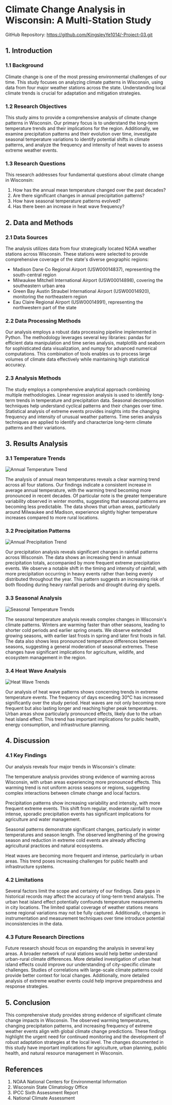 # Climate Change Analysis in Wisconsin: A Multi-Station Study

GitHub Repository: https://github.com/KingsleyYe1014/-Project-03.git

## 1. Introduction
### 1.1 Background
Climate change is one of the most pressing environmental challenges of our time. This study focuses on analyzing climate patterns in Wisconsin, using data from four major weather stations across the state. Understanding local climate trends is crucial for adaptation and mitigation strategies.

### 1.2 Research Objectives
This study aims to provide a comprehensive analysis of climate change patterns in Wisconsin. Our primary focus is to understand the long-term temperature trends and their implications for the region. Additionally, we examine precipitation patterns and their evolution over time, investigate seasonal temperature variations to identify potential shifts in climate patterns, and analyze the frequency and intensity of heat waves to assess extreme weather events.

### 1.3 Research Questions
This research addresses four fundamental questions about climate change in Wisconsin:
1. How has the annual mean temperature changed over the past decades?
2. Are there significant changes in annual precipitation patterns?
3. How have seasonal temperature patterns evolved?
4. Has there been an increase in heat wave frequency?

## 2. Data and Methods
### 2.1 Data Sources
The analysis utilizes data from four strategically located NOAA weather stations across Wisconsin. These stations were selected to provide comprehensive coverage of the state's diverse geographic regions:
- Madison Dane Co Regional Airport (USW00014837), representing the south-central region
- Milwaukee Mitchell International Airport (USW00014898), covering the southeastern urban area
- Green Bay Austin Straubel International Airport (USW00014920), monitoring the northeastern region
- Eau Claire Regional Airport (USW00014991), representing the northwestern part of the state

### 2.2 Data Processing Methods
Our analysis employs a robust data processing pipeline implemented in Python. The methodology leverages several key libraries: pandas for efficient data manipulation and time series analysis, matplotlib and seaborn for sophisticated data visualization, and numpy for advanced numerical computations. This combination of tools enables us to process large volumes of climate data effectively while maintaining high statistical accuracy.

### 2.3 Analysis Methods
The study employs a comprehensive analytical approach combining multiple methodologies. Linear regression analysis is used to identify long-term trends in temperature and precipitation data. Seasonal decomposition techniques help understand cyclical patterns and their changes over time. Statistical analysis of extreme events provides insights into the changing frequency and intensity of unusual weather patterns. Time series analysis techniques are applied to identify and characterize long-term climate patterns and their variations.

## 3. Results Analysis
### 3.1 Temperature Trends
![Annual Temperature Trend](images/annual_temperature_trend.png)

The analysis of annual mean temperatures reveals a clear warming trend across all four stations. Our findings indicate a consistent increase in average annual temperature, with the warming trend becoming more pronounced in recent decades. Of particular note is the greater temperature variability observed in winter months, suggesting that seasonal patterns are becoming less predictable. The data shows that urban areas, particularly around Milwaukee and Madison, experience slightly higher temperature increases compared to more rural locations.

### 3.2 Precipitation Patterns
![Annual Precipitation Trend](images/annual_precipitation_trend.png)

Our precipitation analysis reveals significant changes in rainfall patterns across Wisconsin. The data shows an increasing trend in annual precipitation totals, accompanied by more frequent extreme precipitation events. We observe a notable shift in the timing and intensity of rainfall, with more precipitation occurring in heavy events rather than being evenly distributed throughout the year. This pattern suggests an increasing risk of both flooding during heavy rainfall periods and drought during dry spells.

### 3.3 Seasonal Analysis
![Seasonal Temperature Trends](images/seasonal_temperature_trends.png)

The seasonal temperature analysis reveals complex changes in Wisconsin's climate patterns. Winters are warming faster than other seasons, leading to shorter cold periods and earlier spring onsets. We observe extended growing seasons, with earlier last frosts in spring and later first frosts in fall. The data also shows less pronounced temperature differences between seasons, suggesting a general moderation of seasonal extremes. These changes have significant implications for agriculture, wildlife, and ecosystem management in the region.

### 3.4 Heat Wave Analysis
![Heat Wave Trends](images/heat_wave_trend.png)

Our analysis of heat wave patterns shows concerning trends in extreme temperature events. The frequency of days exceeding 30°C has increased significantly over the study period. Heat waves are not only becoming more frequent but also lasting longer and reaching higher peak temperatures. Urban areas show particularly pronounced effects, likely due to the urban heat island effect. This trend has important implications for public health, energy consumption, and infrastructure planning.

## 4. Discussion
### 4.1 Key Findings
Our analysis reveals four major trends in Wisconsin's climate:

The temperature analysis provides strong evidence of warming across Wisconsin, with urban areas experiencing more pronounced effects. This warming trend is not uniform across seasons or regions, suggesting complex interactions between climate change and local factors.

Precipitation patterns show increasing variability and intensity, with more frequent extreme events. This shift from regular, moderate rainfall to more intense, sporadic precipitation events has significant implications for agriculture and water management.

Seasonal patterns demonstrate significant changes, particularly in winter temperatures and season length. The observed lengthening of the growing season and reduction in extreme cold events are already affecting agricultural practices and natural ecosystems.

Heat waves are becoming more frequent and intense, particularly in urban areas. This trend poses increasing challenges for public health and infrastructure systems.

### 4.2 Limitations
Several factors limit the scope and certainty of our findings. Data gaps in historical records may affect the accuracy of long-term trend analysis. The urban heat island effect potentially confounds temperature measurements in city locations. The limited spatial coverage of weather stations means some regional variations may not be fully captured. Additionally, changes in instrumentation and measurement techniques over time introduce potential inconsistencies in the data.

### 4.3 Future Research Directions
Future research should focus on expanding the analysis in several key areas. A broader network of rural stations would help better understand urban-rural climate differences. More detailed investigation of urban heat island effects could improve our understanding of city-specific climate challenges. Studies of correlations with large-scale climate patterns could provide better context for local changes. Additionally, more detailed analysis of extreme weather events could help improve preparedness and response strategies.

## 5. Conclusion
This comprehensive study provides strong evidence of significant climate change impacts in Wisconsin. The observed warming temperatures, changing precipitation patterns, and increasing frequency of extreme weather events align with global climate change predictions. These findings highlight the urgent need for continued monitoring and the development of robust adaptation strategies at the local level. The changes documented in this study have important implications for agriculture, urban planning, public health, and natural resource management in Wisconsin.

## References
1. NOAA National Centers for Environmental Information
2. Wisconsin State Climatology Office
3. IPCC Sixth Assessment Report
4. National Climate Assessment 